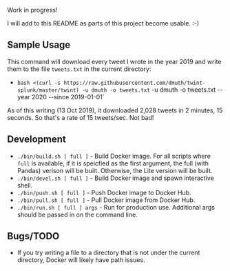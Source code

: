 
Work in progress!

I will add to this README as parts of this project become usable. :-)


## Sample Usage

This command will download every tweet I wrote in the year 2019 and write them to the file `tweets.txt` in the current directory:
- `bash <(curl -s https://raw.githubusercontent.com/dmuth/twint-splunk/master/twint) -u dmuth -o tweets.txt` -u dmuth -o tweets.txt --year 2020 --since 2019-01-01`

As of this writing (13 Oct 2019), it downloaded 2,028 tweets in 2 minutes, 15 seconds. So that's a rate of 15 tweets/sec.  Not bad!



## Development

- `./bin/build.sh [ full ]` - Build Docker image. For all scripts where `full` is available, if it is speicfied as the first argument, the full (with Pandas) verison will be built.  Otherwise, the Lite version will be built.
- `./bin/devel.sh [ full ]` - Build Docker image and spawn interactive shell.
- `./bin/push.sh [ full ]` - Push Docker image to Docker Hub.
- `./bin/pull.sh [ full ]` - Pull Docker image from Docker Hub.
- `./bin/run.sh [ full ] args` - Run for production use. Additional args should be passed in on the command line.


## Bugs/TODO

- If you try writing a file to a directory that is not under the current directory, Docker will likely have path issues.


